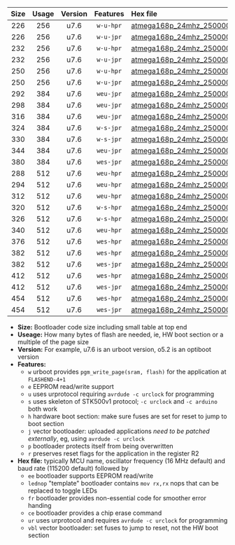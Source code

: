 |Size|Usage|Version|Features|Hex file|
|:-:|:-:|:-:|:-:|:--|
|226|256|u7.6|`w-u-hpr`|[atmega168p_24mhz_250000bps_ur.hex](https://raw.githubusercontent.com/stefanrueger/urboot/main/atmega168p_24mhz_250000bps_ur.hex)|
|226|256|u7.6|`w-u-jpr`|[atmega168p_24mhz_250000bps_ur_vbl.hex](https://raw.githubusercontent.com/stefanrueger/urboot/main/atmega168p_24mhz_250000bps_ur_vbl.hex)|
|232|256|u7.6|`w-u-hpr`|[atmega168p_24mhz_250000bps_lednop_ur.hex](https://raw.githubusercontent.com/stefanrueger/urboot/main/atmega168p_24mhz_250000bps_lednop_ur.hex)|
|232|256|u7.6|`w-u-jpr`|[atmega168p_24mhz_250000bps_lednop_ur_vbl.hex](https://raw.githubusercontent.com/stefanrueger/urboot/main/atmega168p_24mhz_250000bps_lednop_ur_vbl.hex)|
|250|256|u7.6|`w-u-hpr`|[atmega168p_24mhz_250000bps_lednop_fr_ur.hex](https://raw.githubusercontent.com/stefanrueger/urboot/main/atmega168p_24mhz_250000bps_lednop_fr_ur.hex)|
|250|256|u7.6|`w-u-jpr`|[atmega168p_24mhz_250000bps_lednop_fr_ur_vbl.hex](https://raw.githubusercontent.com/stefanrueger/urboot/main/atmega168p_24mhz_250000bps_lednop_fr_ur_vbl.hex)|
|292|384|u7.6|`weu-jpr`|[atmega168p_24mhz_250000bps_ee_ur_vbl.hex](https://raw.githubusercontent.com/stefanrueger/urboot/main/atmega168p_24mhz_250000bps_ee_ur_vbl.hex)|
|298|384|u7.6|`weu-jpr`|[atmega168p_24mhz_250000bps_ee_lednop_ur_vbl.hex](https://raw.githubusercontent.com/stefanrueger/urboot/main/atmega168p_24mhz_250000bps_ee_lednop_ur_vbl.hex)|
|316|384|u7.6|`weu-jpr`|[atmega168p_24mhz_250000bps_ee_lednop_fr_ur_vbl.hex](https://raw.githubusercontent.com/stefanrueger/urboot/main/atmega168p_24mhz_250000bps_ee_lednop_fr_ur_vbl.hex)|
|324|384|u7.6|`w-s-jpr`|[atmega168p_24mhz_250000bps_vbl.hex](https://raw.githubusercontent.com/stefanrueger/urboot/main/atmega168p_24mhz_250000bps_vbl.hex)|
|330|384|u7.6|`w-s-jpr`|[atmega168p_24mhz_250000bps_lednop_vbl.hex](https://raw.githubusercontent.com/stefanrueger/urboot/main/atmega168p_24mhz_250000bps_lednop_vbl.hex)|
|344|384|u7.6|`weu-jpr`|[atmega168p_24mhz_250000bps_ee_lednop_fr_ce_ur_vbl.hex](https://raw.githubusercontent.com/stefanrueger/urboot/main/atmega168p_24mhz_250000bps_ee_lednop_fr_ce_ur_vbl.hex)|
|380|384|u7.6|`wes-jpr`|[atmega168p_24mhz_250000bps_ee_vbl.hex](https://raw.githubusercontent.com/stefanrueger/urboot/main/atmega168p_24mhz_250000bps_ee_vbl.hex)|
|288|512|u7.6|`weu-hpr`|[atmega168p_24mhz_250000bps_ee_ur.hex](https://raw.githubusercontent.com/stefanrueger/urboot/main/atmega168p_24mhz_250000bps_ee_ur.hex)|
|294|512|u7.6|`weu-hpr`|[atmega168p_24mhz_250000bps_ee_lednop_ur.hex](https://raw.githubusercontent.com/stefanrueger/urboot/main/atmega168p_24mhz_250000bps_ee_lednop_ur.hex)|
|312|512|u7.6|`weu-hpr`|[atmega168p_24mhz_250000bps_ee_lednop_fr_ur.hex](https://raw.githubusercontent.com/stefanrueger/urboot/main/atmega168p_24mhz_250000bps_ee_lednop_fr_ur.hex)|
|320|512|u7.6|`w-s-hpr`|[atmega168p_24mhz_250000bps.hex](https://raw.githubusercontent.com/stefanrueger/urboot/main/atmega168p_24mhz_250000bps.hex)|
|326|512|u7.6|`w-s-hpr`|[atmega168p_24mhz_250000bps_lednop.hex](https://raw.githubusercontent.com/stefanrueger/urboot/main/atmega168p_24mhz_250000bps_lednop.hex)|
|340|512|u7.6|`weu-hpr`|[atmega168p_24mhz_250000bps_ee_lednop_fr_ce_ur.hex](https://raw.githubusercontent.com/stefanrueger/urboot/main/atmega168p_24mhz_250000bps_ee_lednop_fr_ce_ur.hex)|
|376|512|u7.6|`wes-hpr`|[atmega168p_24mhz_250000bps_ee.hex](https://raw.githubusercontent.com/stefanrueger/urboot/main/atmega168p_24mhz_250000bps_ee.hex)|
|382|512|u7.6|`wes-hpr`|[atmega168p_24mhz_250000bps_ee_lednop.hex](https://raw.githubusercontent.com/stefanrueger/urboot/main/atmega168p_24mhz_250000bps_ee_lednop.hex)|
|382|512|u7.6|`wes-jpr`|[atmega168p_24mhz_250000bps_ee_lednop_vbl.hex](https://raw.githubusercontent.com/stefanrueger/urboot/main/atmega168p_24mhz_250000bps_ee_lednop_vbl.hex)|
|412|512|u7.6|`wes-hpr`|[atmega168p_24mhz_250000bps_ee_lednop_fr.hex](https://raw.githubusercontent.com/stefanrueger/urboot/main/atmega168p_24mhz_250000bps_ee_lednop_fr.hex)|
|412|512|u7.6|`wes-jpr`|[atmega168p_24mhz_250000bps_ee_lednop_fr_vbl.hex](https://raw.githubusercontent.com/stefanrueger/urboot/main/atmega168p_24mhz_250000bps_ee_lednop_fr_vbl.hex)|
|454|512|u7.6|`wes-hpr`|[atmega168p_24mhz_250000bps_ee_lednop_fr_ce.hex](https://raw.githubusercontent.com/stefanrueger/urboot/main/atmega168p_24mhz_250000bps_ee_lednop_fr_ce.hex)|
|454|512|u7.6|`wes-jpr`|[atmega168p_24mhz_250000bps_ee_lednop_fr_ce_vbl.hex](https://raw.githubusercontent.com/stefanrueger/urboot/main/atmega168p_24mhz_250000bps_ee_lednop_fr_ce_vbl.hex)|

- **Size:** Bootloader code size including small table at top end
- **Useage:** How many bytes of flash are needed, ie, HW boot section or a multiple of the page size
- **Version:** For example, u7.6 is an urboot version, o5.2 is an optiboot version
- **Features:**
  + `w` urboot provides `pgm_write_page(sram, flash)` for the application at `FLASHEND-4+1`
  + `e` EEPROM read/write support
  + `u` uses urprotocol requiring `avrdude -c urclock` for programming
  + `s` uses skeleton of STK500v1 protocol; `-c urclock` and `-c arduino` both work
  + `h` hardware boot section: make sure fuses are set for reset to jump to boot section
  + `j` vector bootloader: uploaded applications *need to be patched externally*, eg, using `avrdude -c urclock`
  + `p` bootloader protects itself from being overwritten
  + `r` preserves reset flags for the application in the register R2
- **Hex file:** typically MCU name, oscillator frequency (16 MHz default) and baud rate (115200 default) followed by
  + `ee` bootloader supports EEPROM read/write
  + `lednop` "template" bootloader contains `mov rx,rx` nops that can be replaced to toggle LEDs
  + `fr` bootloader provides non-essential code for smoother error handing
  + `ce` bootloader provides a chip erase command
  + `ur` uses urprotocol and requires `avrdude -c urclock` for programming
  + `vbl` vector bootloader: set fuses to jump to reset, not the HW boot section
